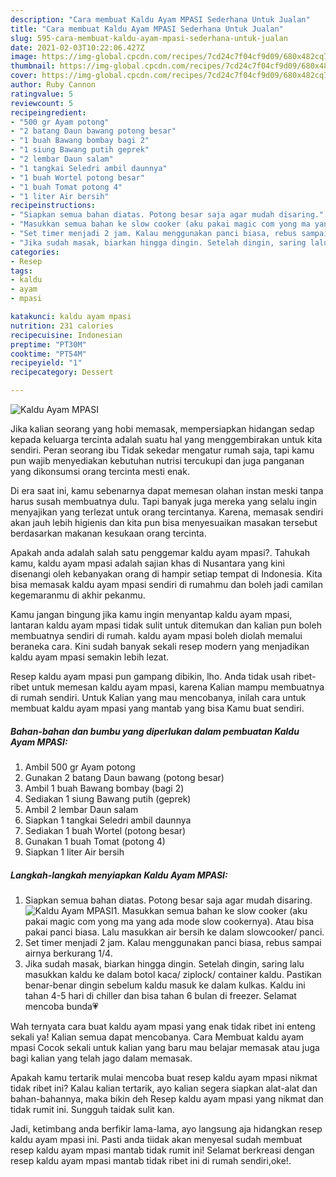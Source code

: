 ```yaml
---
description: "Cara membuat Kaldu Ayam MPASI Sederhana Untuk Jualan"
title: "Cara membuat Kaldu Ayam MPASI Sederhana Untuk Jualan"
slug: 595-cara-membuat-kaldu-ayam-mpasi-sederhana-untuk-jualan
date: 2021-02-03T10:22:06.427Z
image: https://img-global.cpcdn.com/recipes/7cd24c7f04cf9d09/680x482cq70/kaldu-ayam-mpasi-foto-resep-utama.jpg
thumbnail: https://img-global.cpcdn.com/recipes/7cd24c7f04cf9d09/680x482cq70/kaldu-ayam-mpasi-foto-resep-utama.jpg
cover: https://img-global.cpcdn.com/recipes/7cd24c7f04cf9d09/680x482cq70/kaldu-ayam-mpasi-foto-resep-utama.jpg
author: Ruby Cannon
ratingvalue: 5
reviewcount: 5
recipeingredient:
- "500 gr Ayam potong"
- "2 batang Daun bawang potong besar"
- "1 buah Bawang bombay bagi 2"
- "1 siung Bawang putih geprek"
- "2 lembar Daun salam"
- "1 tangkai Seledri ambil daunnya"
- "1 buah Wortel potong besar"
- "1 buah Tomat potong 4"
- "1 liter Air bersih"
recipeinstructions:
- "Siapkan semua bahan diatas. Potong besar saja agar mudah disaring."
- "Masukkan semua bahan ke slow cooker (aku pakai magic com yong ma yang ada mode slow cookernya). Atau bisa pakai panci biasa. Lalu masukkan air bersih ke dalam slowcooker/ panci."
- "Set timer menjadi 2 jam. Kalau menggunakan panci biasa, rebus sampai airnya berkurang 1/4."
- "Jika sudah masak, biarkan hingga dingin. Setelah dingin, saring lalu masukkan kaldu ke dalam botol kaca/ ziplock/ container kaldu. Pastikan benar-benar dingin sebelum kaldu masuk ke dalam kulkas. Kaldu ini tahan 4-5 hari di chiller dan bisa tahan 6 bulan di freezer. Selamat mencoba bunda💗"
categories:
- Resep
tags:
- kaldu
- ayam
- mpasi

katakunci: kaldu ayam mpasi 
nutrition: 231 calories
recipecuisine: Indonesian
preptime: "PT30M"
cooktime: "PT54M"
recipeyield: "1"
recipecategory: Dessert

---
```



![Kaldu Ayam MPASI](https://img-global.cpcdn.com/recipes/7cd24c7f04cf9d09/680x482cq70/kaldu-ayam-mpasi-foto-resep-utama.jpg)

Jika kalian seorang yang hobi memasak, mempersiapkan hidangan sedap kepada keluarga tercinta adalah suatu hal yang menggembirakan untuk kita sendiri. Peran seorang ibu Tidak sekedar mengatur rumah saja, tapi kamu pun wajib menyediakan kebutuhan nutrisi tercukupi dan juga panganan yang dikonsumsi orang tercinta mesti enak.

Di era  saat ini, kamu sebenarnya dapat memesan olahan instan meski tanpa harus susah membuatnya dulu. Tapi banyak juga mereka yang selalu ingin menyajikan yang terlezat untuk orang tercintanya. Karena, memasak sendiri akan jauh lebih higienis dan kita pun bisa menyesuaikan masakan tersebut berdasarkan makanan kesukaan orang tercinta. 



Apakah anda adalah salah satu penggemar kaldu ayam mpasi?. Tahukah kamu, kaldu ayam mpasi adalah sajian khas di Nusantara yang kini disenangi oleh kebanyakan orang di hampir setiap tempat di Indonesia. Kita bisa memasak kaldu ayam mpasi sendiri di rumahmu dan boleh jadi camilan kegemaranmu di akhir pekanmu.

Kamu jangan bingung jika kamu ingin menyantap kaldu ayam mpasi, lantaran kaldu ayam mpasi tidak sulit untuk ditemukan dan kalian pun boleh membuatnya sendiri di rumah. kaldu ayam mpasi boleh diolah memalui beraneka cara. Kini sudah banyak sekali resep modern yang menjadikan kaldu ayam mpasi semakin lebih lezat.

Resep kaldu ayam mpasi pun gampang dibikin, lho. Anda tidak usah ribet-ribet untuk memesan kaldu ayam mpasi, karena Kalian mampu membuatnya di rumah sendiri. Untuk Kalian yang mau mencobanya, inilah cara untuk membuat kaldu ayam mpasi yang mantab yang bisa Kamu buat sendiri.

<!--inarticleads1-->

##### Bahan-bahan dan bumbu yang diperlukan dalam pembuatan Kaldu Ayam MPASI:

1. Ambil 500 gr Ayam potong
1. Gunakan 2 batang Daun bawang (potong besar)
1. Ambil 1 buah Bawang bombay (bagi 2)
1. Sediakan 1 siung Bawang putih (geprek)
1. Ambil 2 lembar Daun salam
1. Siapkan 1 tangkai Seledri ambil daunnya
1. Sediakan 1 buah Wortel (potong besar)
1. Gunakan 1 buah Tomat (potong 4)
1. Siapkan 1 liter Air bersih




<!--inarticleads2-->

##### Langkah-langkah menyiapkan Kaldu Ayam MPASI:

1. Siapkan semua bahan diatas. Potong besar saja agar mudah disaring.
<img src="https://img-global.cpcdn.com/steps/e32fa410ccea7bea/160x128cq70/kaldu-ayam-mpasi-langkah-memasak-1-foto.jpg" alt="Kaldu Ayam MPASI">1. Masukkan semua bahan ke slow cooker (aku pakai magic com yong ma yang ada mode slow cookernya). Atau bisa pakai panci biasa. Lalu masukkan air bersih ke dalam slowcooker/ panci.
1. Set timer menjadi 2 jam. Kalau menggunakan panci biasa, rebus sampai airnya berkurang 1/4.
1. Jika sudah masak, biarkan hingga dingin. Setelah dingin, saring lalu masukkan kaldu ke dalam botol kaca/ ziplock/ container kaldu. Pastikan benar-benar dingin sebelum kaldu masuk ke dalam kulkas. Kaldu ini tahan 4-5 hari di chiller dan bisa tahan 6 bulan di freezer. Selamat mencoba bunda💗




Wah ternyata cara buat kaldu ayam mpasi yang enak tidak ribet ini enteng sekali ya! Kalian semua dapat mencobanya. Cara Membuat kaldu ayam mpasi Cocok sekali untuk kalian yang baru mau belajar memasak atau juga bagi kalian yang telah jago dalam memasak.

Apakah kamu tertarik mulai mencoba buat resep kaldu ayam mpasi nikmat tidak ribet ini? Kalau kalian tertarik, ayo kalian segera siapkan alat-alat dan bahan-bahannya, maka bikin deh Resep kaldu ayam mpasi yang nikmat dan tidak rumit ini. Sungguh taidak sulit kan. 

Jadi, ketimbang anda berfikir lama-lama, ayo langsung aja hidangkan resep kaldu ayam mpasi ini. Pasti anda tiidak akan menyesal sudah membuat resep kaldu ayam mpasi mantab tidak rumit ini! Selamat berkreasi dengan resep kaldu ayam mpasi mantab tidak ribet ini di rumah sendiri,oke!.

